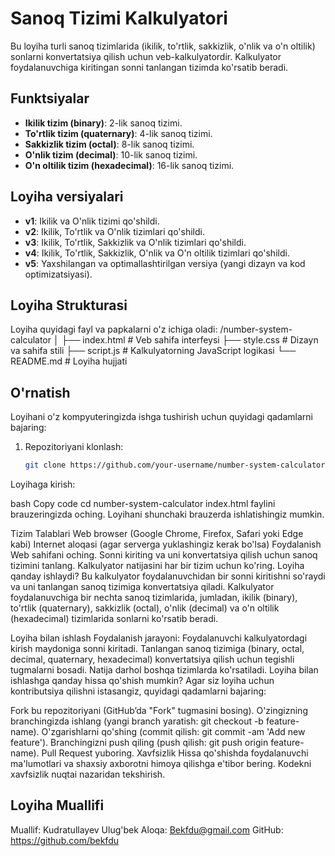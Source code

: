 # Sanoq Tizimi Kalkulyatori

Bu loyiha turli sanoq tizimlarida (ikilik, to'rtlik, sakkizlik, o'nlik va o'n oltilik) sonlarni konvertatsiya qilish uchun veb-kalkulyatordir. Kalkulyator foydalanuvchiga kiritingan sonni tanlangan tizimda ko'rsatib beradi.

## Funktsiyalar

- **Ikilik tizim (binary)**: 2-lik sanoq tizimi.
- **To'rtlik tizim (quaternary)**: 4-lik sanoq tizimi.
- **Sakkizlik tizim (octal)**: 8-lik sanoq tizimi.
- **O'nlik tizim (decimal)**: 10-lik sanoq tizimi.
- **O'n oltilik tizim (hexadecimal)**: 16-lik sanoq tizimi.

## Loyiha versiyalari

- **v1**: Ikilik va O'nlik tizimi qo'shildi.
- **v2**: Ikilik, To'rtlik va O'nlik tizimlari qo'shildi.
- **v3**: Ikilik, To'rtlik, Sakkizlik va O'nlik tizimlari qo'shildi.
- **v4**: Ikilik, To'rtlik, Sakkizlik, O'nlik va O'n oltilik tizimlari qo'shildi.
- **v5**: Yaxshilangan va optimallashtirilgan versiya (yangi dizayn va kod optimizatsiyasi).

## Loyiha Strukturasi

Loyiha quyidagi fayl va papkalarni o'z ichiga oladi:
/number-system-calculator │ ├── index.html # Veb sahifa interfeysi ├── style.css # Dizayn va sahifa stili ├── script.js # Kalkulyatorning JavaScript logikasi └── README.md # Loyiha hujjati


## O'rnatish

Loyihani o'z kompyuteringizda ishga tushirish uchun quyidagi qadamlarni bajaring:

1. Repozitoriyani klonlash:
   ```bash
   git clone https://github.com/your-username/number-system-calculator.git
Loyihaga kirish:

bash
Copy code
cd number-system-calculator
index.html faylini brauzeringizda oching. Loyihani shunchaki brauzerda ishlatishingiz mumkin.

Tizim Talablari
Web browser (Google Chrome, Firefox, Safari yoki Edge kabi)
Internet aloqasi (agar serverga yuklashingiz kerak bo'lsa)
Foydalanish
Web sahifani oching.
Sonni kiriting va uni konvertatsiya qilish uchun sanoq tizimini tanlang.
Kalkulyator natijasini har bir tizim uchun ko'ring.
Loyiha qanday ishlaydi?
Bu kalkulyator foydalanuvchidan bir sonni kiritishni so'raydi va uni tanlangan sanoq tizimiga konvertatsiya qiladi. Kalkulyator foydalanuvchiga bir nechta sanoq tizimlarida, jumladan, ikilik (binary), to'rtlik (quaternary), sakkizlik (octal), o'nlik (decimal) va o'n oltilik (hexadecimal) tizimlarida sonlarni ko'rsatib beradi.

Loyiha bilan ishlash
Foydalanish jarayoni:
Foydalanuvchi kalkulyatordagi kirish maydoniga sonni kiritadi.
Tanlangan sanoq tizimiga (binary, octal, decimal, quaternary, hexadecimal) konvertatsiya qilish uchun tegishli tugmalarni bosadi.
Natija darhol boshqa tizimlarda ko'rsatiladi.
Loyiha bilan ishlashga qanday hissa qo'shish mumkin?
Agar siz loyiha uchun kontributsiya qilishni istasangiz, quyidagi qadamlarni bajaring:

Fork bu repozitoriyani (GitHub’da "Fork" tugmasini bosing).
O'zingizning branchingizda ishlang (yangi branch yaratish: git checkout -b feature-name).
O'zgarishlarni qo'shing (commit qilish: git commit -am 'Add new feature').
Branchingizni push qiling (push qilish: git push origin feature-name).
Pull Request yuboring.
Xavfsizlik
Hissa qo'shishda foydalanuvchi ma'lumotlari va shaxsiy axborotni himoya qilishga e'tibor bering.
Kodekni xavfsizlik nuqtai nazaridan tekshirish.
## Loyiha Muallifi
Muallif: Kudratullayev Ulug'bek
Aloqa: Bekfdu@gmail.com
GitHub: https://github.com/bekfdu

